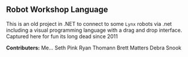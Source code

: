 ## Robot Workshop Language

This is an old project in .NET to connect to some `Lynx` robots via .net including a visual programming language with a drag and drop interface. Captured here for fun its long dead since 2011

**Contributers:**
Me...
Seth Pink
Ryan Thomann
Brett Matters
Debra Snook
